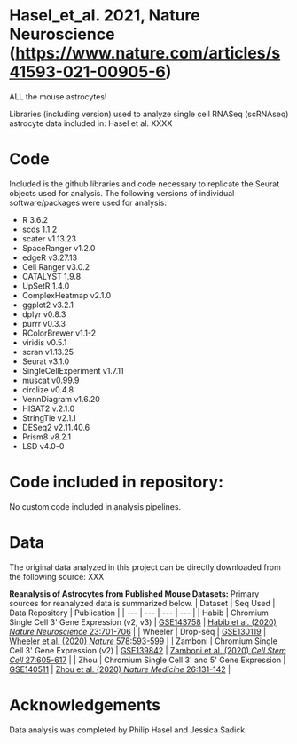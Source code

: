# Hasel_et_al. 2021, Nature Neuroscience (https://www.nature.com/articles/s41593-021-00905-6)
ALL the mouse astrocytes!

Libraries (including version) used to analyze single cell RNASeq (scRNAseq) astrocyte data included in: Hasel et al. XXXX

# Code
Included is the github libraries and code necessary to replicate the Seurat objects used for analysis. The following versions of individual software/packages were used for analysis:

- R 3.6.2
- scds 1.1.2
- scater v1.13.23
- SpaceRanger v1.2.0
- edgeR v3.27.13
- Cell Ranger v3.0.2
- CATALYST 1.9.8
- UpSetR 1.4.0
- ComplexHeatmap v2.1.0
- ggplot2 v3.2.1
- dplyr v0.8.3
- purrr v0.3.3
- RColorBrewer v1.1-2
- viridis v0.5.1
- scran v1.13.25
- Seurat v3.1.0
- SingleCellExperiment v1.7.11
- muscat v0.99.9
- circlize v0.4.8
- VennDiagram v1.6.20
- HISAT2 v.2.1.0
- StringTie v2.1.1
- DESeq2 v2.11.40.6
- Prism8 v8.2.1
- LSD v4.0-0

# Code included in repository:
No custom code included in analysis pipelines.

# Data
The original data analyzed in this project can be directly downloaded from the following source: XXX

**Reanalysis of Astrocytes from Published Mouse Datasets:**
Primary sources for reanalyzed data is summarized below.
| Dataset | Seq Used | Data Repository | Publication |
| --- | --- | --- | --- |
| Habib | Chromium Single Cell 3' Gene Expression (v2, v3) | [GSE143758](https://www.ncbi.nlm.nih.gov/geo/query/acc.cgi?acc=GSE143758) | [Habib et al. (2020) *Nature Neuroscience* 23:701-706](https://pubmed.ncbi.nlm.nih.gov/32341542/) |
| Wheeler | Drop-seq | [GSE130119](https://www.ncbi.nlm.nih.gov/geo/query/acc.cgi?acc=GSE130119) | [Wheeler et al. (2020) *Nature* 578:593-599](https://pubmed.ncbi.nlm.nih.gov/32051591/) |
| Zamboni | Chromium Single Cell 3' Gene Expression (v2) | [GSE139842](https://www.ncbi.nlm.nih.gov/geo/query/acc.cgi?acc=GSE139842) | [Zamboni et al. (2020) *Cell Stem Cell* 27:605-617](https://pubmed.ncbi.nlm.nih.gov/32758425/) |
| Zhou | Chromium Single Cell 3' and 5' Gene Expression | [GSE140511](https://www.ncbi.nlm.nih.gov/geo/query/acc.cgi?acc=GSE140511) | [Zhou et al. (2020) *Nature Medicine* 26:131-142](https://pubmed.ncbi.nlm.nih.gov/31932797/) |

# Acknowledgements
Data analysis was completed by Philip Hasel and Jessica Sadick.
